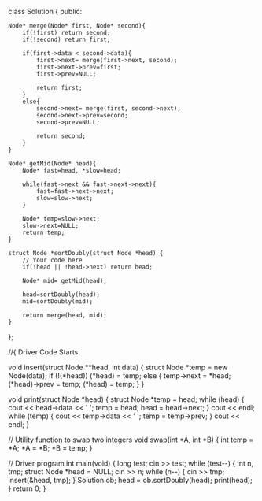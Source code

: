 class Solution {
  public:
    
    Node* merge(Node* first, Node* second){
        if(!first) return second;
        if(!second) return first;
        
        if(first->data < second->data){
            first->next= merge(first->next, second);
            first->next->prev=first;
            first->prev=NULL;
            
            return first;
        }
        else{
            second->next= merge(first, second->next);
            second->next->prev=second;
            second->prev=NULL;
            
            return second; 
        }
    }
  
    Node* getMid(Node* head){
        Node* fast=head, *slow=head;
        
        while(fast->next && fast->next->next){
            fast=fast->next->next;
            slow=slow->next;
        }
        
        Node* temp=slow->next;
        slow->next=NULL;
        return temp;
    }
  
    struct Node *sortDoubly(struct Node *head) {
        // Your code here
        if(!head || !head->next) return head;
        
        Node* mid= getMid(head);
        
        head=sortDoubly(head);
        mid=sortDoubly(mid);
        
        return merge(head, mid);
    }
};


//{ Driver Code Starts.

void insert(struct Node **head, int data) {
    struct Node *temp = new Node(data);
    if (!(*head))
        (*head) = temp;
    else {
        temp->next = *head;
        (*head)->prev = temp;
        (*head) = temp;
    }
}

void print(struct Node *head) {
    struct Node *temp = head;
    while (head) {
        cout << head->data << ' ';
        temp = head;
        head = head->next;
    }
    cout << endl;
    while (temp) {
        cout << temp->data << ' ';
        temp = temp->prev;
    }
    cout << endl;
}

// Utility function to swap two integers
void swap(int *A, int *B) {
    int temp = *A;
    *A = *B;
    *B = temp;
}

// Driver program
int main(void) {
    long test;
    cin >> test;
    while (test--) {
        int n, tmp;
        struct Node *head = NULL;
        cin >> n;
        while (n--) {
            cin >> tmp;
            insert(&head, tmp);
        }
        Solution ob;
        head = ob.sortDoubly(head);
        print(head);
    }
    return 0;
}
